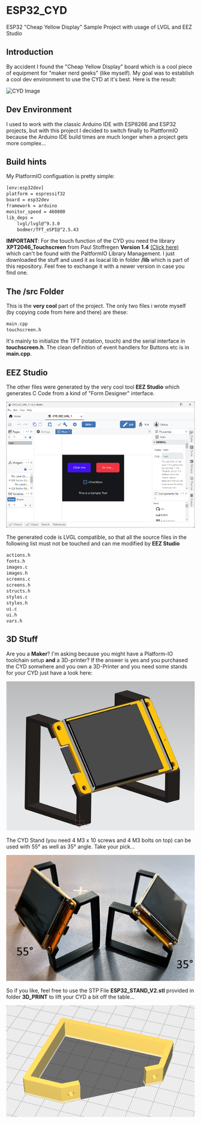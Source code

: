 # ESP32_CYD
ESP32 "Cheap Yellow Display" Sample Project with usage of LVGL and EEZ Studio

## Introduction
By accident I found the "Cheap Yellow Display" board which is a cool piece of equipment for "maker nerd geeks" (like myself). My goal was to establish a cool dev environment to use the CYD at it's best. Here is the result:

![CYD Image](IMAGES/cyd.png)

## Dev Environment
I used to work with the classic Arduino IDE with ESP8266 and ESP32 projects, but with this project I decided to switch finally to PlattformIO because the Arduino IDE build times are much longer when a project gets more complex...

## Build hints
My PlatformIO configuation is pretty simple:

```
[env:esp32dev]
platform = espressif32
board = esp32dev
framework = arduino
monitor_speed = 460800
lib_deps = 
	lvgl/lvgl@^9.3.0
	bodmer/TFT_eSPI@^2.5.43
```
**IMPORTANT**: For the touch function of the CYD you need the library **XPT2046_Touchscreen** from Paul Stoffregen **Version 1.4** [(Click here)](https://github.com/PaulStoffregen/XPT2046_Touchscreen) which can't be found with the PaltformIO Library Management. I just downloaded the stuff and used it as loacal lib in folder **/lib** which is part of this repository. Feel free to exchange it with a newer version in case you find one.

## The /src Folder
This is the **very cool** part of the project. The only two files i wrote myself (by copying code from here and there) are these:

```
main.cpp
touchscreen.h
```
It's mainly to initialize the TFT (rotation, touch) and the serial interface in **touchscreen.h**. The clean definition of event handlers for Buttons etc is in **main.cpp**.

## EEZ Studio

The other files were generated by the very cool tool **EEZ Studio** which generates C Code from a kind of "Form Designer" interface. 

![EEZ Image](IMAGES/EEZ_Studio.png)

The generated code is LVGL compatible, so that all the source files in the following list must not be touched and can me modified by **EEZ Studio**

```
actions.h
fonts.h
images.c
images.h
screens.c
screens.h
structs.h
styles.c
styles.h
ui.c
ui.h
vars.h
```

## 3D Stuff

Are you a **Maker**? I'm asking because you might have a Platform-IO toolchain setup **and** a 3D-printer? If the answer is yes and you purchased the CYD somwhere and you own a 3D-Printer and you need some stands for your CYD just have a look here:

![CYD Stand](IMAGES/ESP32_SDB_STAND.JPG)

The CYD Stand (you need 4 M3 x 10 screws and 4 M3 bolts on top) can be used with 55° as well as 35° angle. Take your pick...

![CYD Usage](IMAGES/USAGE.png)

So if you like, feel free to use the STP File **ESP32_STAND_V2.stl** provided in folder **3D_PRINT** to lift your CYD a bit off the table...

![CYD Print](IMAGES/ESP32_SDB_STAND.png)




